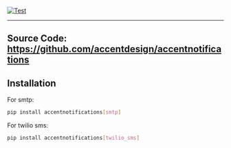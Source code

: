[![Test](https://github.com/accentdesign/accentnotifications/actions/workflows/test.yml/badge.svg)](https://github.com/accentdesign/accentnotifications/actions/workflows/test.yml)

---
**Source Code**: <a href="https://github.com/accentdesign/accentnotifications" target="_blank">https://github.com/accentdesign/accentnotifications</a>
---

## Installation

For smtp:
```bash
pip install accentnotifications[smtp]
```

For twilio sms:
```bash
pip install accentnotifications[twilio_sms]
```
